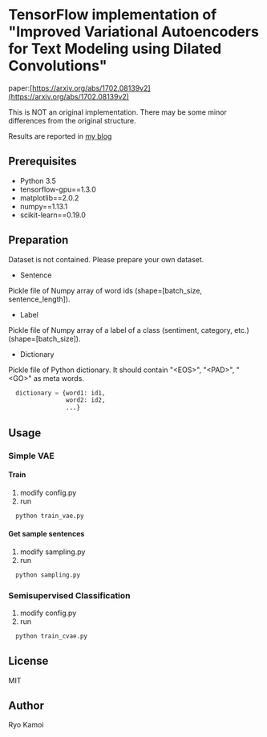 # TensorFlow implementation of "Improved Variational Autoencoders for Text Modeling using Dilated Convolutions"

paper:[https://arxiv.org/abs/1702.08139v2](https://arxiv.org/abs/1702.08139v2)

This is NOT an original implementation. There may be some minor differences from the original structure.

Results are reported in [my blog](https://sesenosannko.github.io/contents/text_g/dcnn)

## Prerequisites

 * Python 3.5
 * tensorflow-gpu==1.3.0
 * matplotlib==2.0.2
 * numpy==1.13.1
 * scikit-learn==0.19.0


## Preparation

Dataset is not contained. Please prepare your own dataset.

 * Sentence

Pickle file of Numpy array of word ids (shape=[batch_size, sentence_length]).

 * Label

Pickle file of Numpy array of a label of a class (sentiment, category, etc.) (shape=[batch_size]).

 * Dictionary

Pickle file of Python dictionary. It should contain "\<EOS\>", "\<PAD\>", "\<GO\>" as meta words.

```python
  dictionary = {word1: id1,
                word2: id2,
                ...}
```

## Usage
### Simple VAE
#### Train

1. modify config.py
2. run

```bash
  python train_vae.py
```

#### Get sample sentences

1. modify sampling.py
2. run

```bash
  python sampling.py
```

### Semisupervised Classification

1. modify config.py
2. run


```bash
  python train_cvae.py
```

## License

MIT

## Author

Ryo Kamoi
